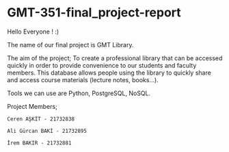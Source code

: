 # GMT-351-final_project-report

Hello Everyone ! :)

The name of our final project is GMT Library.

The aim of the project; To create a professional library that can be accessed quickly in order to
provide convenience to our students and faculty members. This database allows people using the
library to quickly share and access course materials (lecture notes, books...).

Tools we can use are Python, PostgreSQL, NoSQL.

Project Members;
  
	Ceren AŞKİT - 21732838
  
	Ali Gürcan BAKİ - 21732895
  
	İrem BAKIR - 21732881
